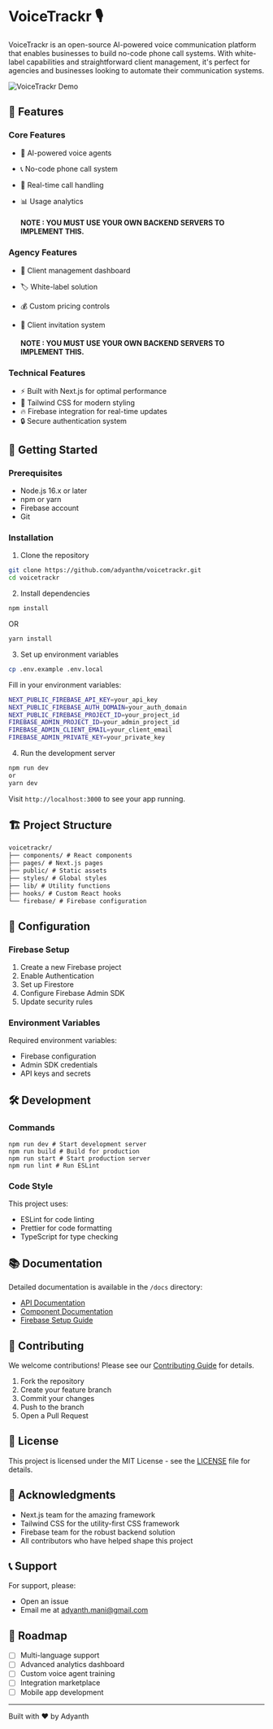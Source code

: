 # VoiceTrackr 🎙️

VoiceTrackr is an open-source AI-powered voice communication platform that enables businesses to build no-code phone call systems. With white-label capabilities and straightforward client management, it&apos;s perfect for agencies and businesses looking to automate their communication systems.

![VoiceTrackr Demo](demo.gif)

## 🌟 Features

### Core Features

- 🤖 AI-powered voice agents
- 📞 No-code phone call system
- 🔄 Real-time call handling
- 📊 Usage analytics

  #### NOTE : YOU MUST USE YOUR OWN BACKEND SERVERS TO IMPLEMENT THIS.

### Agency Features

- 👥 Client management dashboard
- 🏷️ White-label solution
- 💰 Custom pricing controls
- 📧 Client invitation system

  #### NOTE : YOU MUST USE YOUR OWN BACKEND SERVERS TO IMPLEMENT THIS.

### Technical Features

- ⚡ Built with Next.js for optimal performance
- 🎨 Tailwind CSS for modern styling
- 🔥 Firebase integration for real-time updates
- 🔒 Secure authentication system

## 🚀 Getting Started

### Prerequisites

- Node.js 16.x or later
- npm or yarn
- Firebase account
- Git

### Installation

1. Clone the repository

```bash
git clone https://github.com/adyanthm/voicetrackr.git
cd voicetrackr
```

2. Install dependencies

```bash
npm install
```

OR

```bash
yarn install
```

3. Set up environment variables

```bash
cp .env.example .env.local
```

Fill in your environment variables:

```bash
NEXT_PUBLIC_FIREBASE_API_KEY=your_api_key
NEXT_PUBLIC_FIREBASE_AUTH_DOMAIN=your_auth_domain
NEXT_PUBLIC_FIREBASE_PROJECT_ID=your_project_id
FIREBASE_ADMIN_PROJECT_ID=your_admin_project_id
FIREBASE_ADMIN_CLIENT_EMAIL=your_client_email
FIREBASE_ADMIN_PRIVATE_KEY=your_private_key
```

4. Run the development server

```bash
npm run dev
or
yarn dev
```

Visit `http://localhost:3000` to see your app running.

## 🏗️ Project Structure

```txt
voicetrackr/
├── components/ # React components
├── pages/ # Next.js pages
├── public/ # Static assets
├── styles/ # Global styles
├── lib/ # Utility functions
├── hooks/ # Custom React hooks
└── firebase/ # Firebase configuration
```

## 🔧 Configuration

### Firebase Setup

1. Create a new Firebase project
2. Enable Authentication
3. Set up Firestore
4. Configure Firebase Admin SDK
5. Update security rules

### Environment Variables

Required environment variables:

- Firebase configuration
- Admin SDK credentials
- API keys and secrets

## 🛠️ Development

### Commands

```
npm run dev # Start development server
npm run build # Build for production
npm run start # Start production server
npm run lint # Run ESLint
```

### Code Style

This project uses:

- ESLint for code linting
- Prettier for code formatting
- TypeScript for type checking

## 📚 Documentation

Detailed documentation is available in the `/docs` directory:

- [API Documentation](docs/api.md)
- [Component Documentation](docs/components.md)
- [Firebase Setup Guide](docs/firebase-setup.md)

## 🤝 Contributing

We welcome contributions! Please see our [Contributing Guide](CONTRIBUTING.md) for details.

1. Fork the repository
2. Create your feature branch
3. Commit your changes
4. Push to the branch
5. Open a Pull Request

## 📄 License

This project is licensed under the MIT License - see the [LICENSE](LICENSE) file for details.

## 🙏 Acknowledgments

- Next.js team for the amazing framework
- Tailwind CSS for the utility-first CSS framework
- Firebase team for the robust backend solution
- All contributors who have helped shape this project

## 📞 Support

For support, please:

- Open an issue
- Email me at adyanth.mani@gmail.com

## 🔮 Roadmap

- [ ] Multi-language support
- [ ] Advanced analytics dashboard
- [ ] Custom voice agent training
- [ ] Integration marketplace
- [ ] Mobile app development

---

Built with ❤️ by Adyanth
